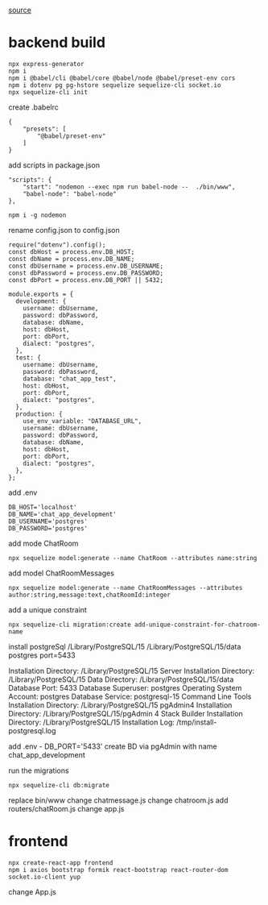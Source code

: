 [source](https://dev.to/aumayeung/how-to-build-a-chat-app-with-react-socket-io-and-express-117m)<br>
# backend build
```
npx express-generator
npm i
npm i @babel/cli @babel/core @babel/node @babel/preset-env cors
npm i dotenv pg pg-hstore sequelize sequelize-cli socket.io
npx sequelize-cli init
```
create .babelrc
```
{  
    "presets": [  
        "@babel/preset-env"  
    ]  
}
```

add scripts in package.json
```
"scripts": {  
    "start": "nodemon --exec npm run babel-node --  ./bin/www",  
    "babel-node": "babel-node"  
},
```

```
npm i -g nodemon
```

rename config.json to config.json
```
require("dotenv").config();  
const dbHost = process.env.DB_HOST;  
const dbName = process.env.DB_NAME;  
const dbUsername = process.env.DB_USERNAME;  
const dbPassword = process.env.DB_PASSWORD;  
const dbPort = process.env.DB_PORT || 5432;

module.exports = {  
  development: {  
    username: dbUsername,  
    password: dbPassword,  
    database: dbName,  
    host: dbHost,  
    port: dbPort,  
    dialect: "postgres",  
  },  
  test: {  
    username: dbUsername,  
    password: dbPassword,  
    database: "chat_app_test",  
    host: dbHost,  
    port: dbPort,  
    dialect: "postgres",  
  },  
  production: {  
    use_env_variable: "DATABASE_URL",  
    username: dbUsername,  
    password: dbPassword,  
    database: dbName,  
    host: dbHost,  
    port: dbPort,  
    dialect: "postgres",  
  },  
};
```

add .env
```
DB_HOST='localhost'  
DB_NAME='chat_app_development'  
DB_USERNAME='postgres'  
DB_PASSWORD='postgres'
```

add mode ChatRoom
```
npx sequelize model:generate --name ChatRoom --attributes name:string
```

add model ChatRoomMessages
```
npx sequelize model:generate --name ChatRoomMessages --attributes author:string,message:text,chatRoomId:integer
```

add a unique constraint
```
npx sequelize-cli migration:create add-unique-constraint-for-chatroom-name
```

install postgreSql
/Library/PostgreSQL/15
/Library/PostgreSQL/15/data
postgres
port=5433

Installation Directory: /Library/PostgreSQL/15
Server Installation Directory: /Library/PostgreSQL/15
Data Directory: /Library/PostgreSQL/15/data
Database Port: 5433
Database Superuser: postgres
Operating System Account: postgres
Database Service: postgresql-15
Command Line Tools Installation Directory: /Library/PostgreSQL/15
pgAdmin4 Installation Directory: /Library/PostgreSQL/15/pgAdmin 4
Stack Builder Installation Directory: /Library/PostgreSQL/15
Installation Log: /tmp/install-postgresql.log

add .env - DB_PORT='5433'
create BD via pgAdmin with name chat_app_development

run the migrations
```
npx sequelize-cli db:migrate
```

replace bin/www
change chatmessage.js
change chatroom.js
add routers/chatRoom.js
change app.js

# frontend

```
npx create-react-app frontend
npm i axios bootstrap formik react-bootstrap react-router-dom socket.io-client yup
```

change App.js